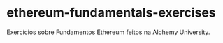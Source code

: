 # ethereum-fundamentals-exercises
Exercícios sobre Fundamentos Ethereum feitos na Alchemy University.
